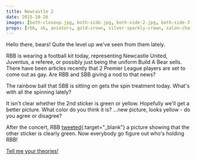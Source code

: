 ```yaml
---
title: Newcastle 2
date: 2015-10-26
images: [both-closeup.jpg, both-side.jpg, both-side-2.jpg, both-side-3.jpg, after.jpg]
props: [rbb, sb, aviators, gold-crown, silver-sparkly-crown, salon-chair, bondage-gear, studded-black-choker, rainbow-ball, football, football-kit, football-shoes, freddie-mustache, blue-winking-sticker, green-winking-sticker]
---
```

Hello there, bears! Quite the level up we've seen from them lately.

RBB is wearing a football kit today, representing Newcastle United, Juventus, a referee, or possibly just being the uniform Build A Bear sells. There have been articles recently that 2 Premier League players are set to come out as gay. Are RBB and SBB giving a nod to that news?

The rainbow ball that SBB is sitting on gets the spin treatment today. What's with all the spinning lately?

It isn't clear whether the 2nd sticker is green or yellow. Hopefully we'll get a better picture. What color do you think it is? ...new picture, looks yellow - do you agree or disagree?

After the concert, RBB [tweeted](){:target="_blank"} a picture showing that the other sticker is clearly green. Now everybody go figure out who's holding RBB!

[Tell me your theories!]({{site.baseurl}}contribute)
